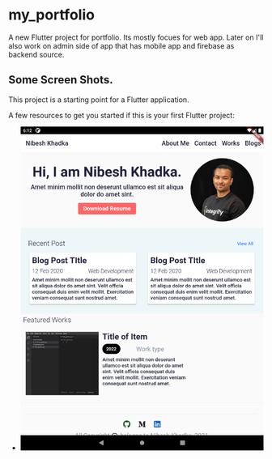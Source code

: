 # my_portfolio

A new Flutter project for portfolio. Its mostly focues for web app. Later on I'll also work on admin side of app that has mobile app and firebase as backend source.

## Some Screen Shots.

This project is a starting point for a Flutter application.

A few resources to get you started if this is your first Flutter project:

- ![Tablet Mode](./assets/images/screenshots/tablet_mode_Screenshot.png)

